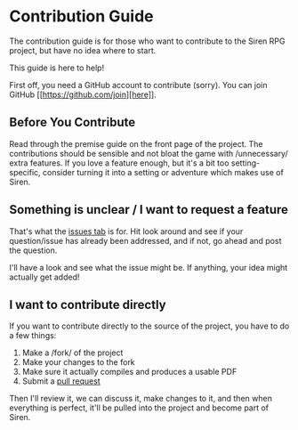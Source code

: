 # Contribution Guide
The contribution guide is for those who want to contribute to the Siren RPG project, but have no idea where to start.

This guide is here to help!

First off, you need a GitHub account to contribute (sorry).
You can join GitHub [[https://github.com/join][here]].

## Before You Contribute
Read through the premise guide on the front page of the project.
The contributions should be sensible and not bloat the game with /unnecessary/ extra features.
If you love a feature enough, but it's a bit too setting-specific, consider turning it into a setting or adventure which makes use of Siren.

## Something is unclear / I want to request a feature
That's what the [issues tab](https://github.com/ElectricCoffee/SirenRPG/issues) is for.
Hit look around and see if your question/issue has already been addressed, and if not, go ahead and post the question.

I'll have a look and see what the issue might be.
If anything, your idea might actually get added!

## I want to contribute directly
If you want to contribute directly to the source of the project, you have to do a few things:
1. Make a /fork/ of the project
2. Make your changes to the fork
3. Make sure it actually compiles and produces a usable PDF
4. Submit a [pull request](https://github.com/ElectricCoffee/SirenRPG/pulls)

Then I'll review it, we can discuss it, make changes to it, and then when everything is perfect, it'll be pulled into the project and become part of Siren.
